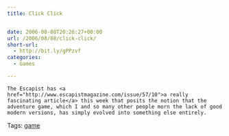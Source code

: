 ```yaml
---
title: Click Click


date: 2006-08-08T20:26:27+00:00
url: /2006/08/08/click-click/
short-url:
  - http://bit.ly/gPPzvf
categories:
  - Games

---
```

<div class='microid-mailto+http:sha1:c4da1503c166244073d9c398b7a93d22120a725a'>
  
    The Escapist has <a href="http://www.escapistmagazine.com/issue/57/10">a really fascinating article</a> this week that posits the notion that the adventure game, which I and so many other people morn the lack of good modern versions, has simply evolved into something else entirely.
  
</div>

<div class="st-post-tags">
  Tags: <a href="http://www.cavort.org/tag/game/" title="game" rel="tag">game</a><br />
</div>